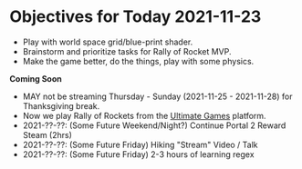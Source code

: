 # Objectives for Today 2021-11-23

- Play with world space grid/blue-print shader.
- Brainstorm and prioritize tasks for Rally of Rocket MVP.
- Make the game better, do the things, play with some physics.

**Coming Soon**

- MAY not be streaming Thursday - Sunday (2021-11-25 - 2021-11-28) for Thanksgiving break.
- Now we play Rally of Rockets from the [Ultimate Games](https://ultimate.games/) platform.
- 2021-??-??: (Some Future Weekend/Night?) Continue Portal 2 Reward Steam (2hrs)
- 2021-??-??: (Some Future Friday) Hiking "Stream" Video / Talk
- 2021-??-??: (Some Future Friday) 2-3 hours of learning regex
